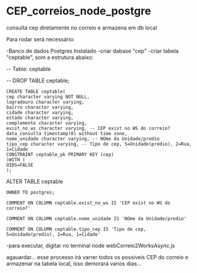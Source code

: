 # CEP_correios_node_postgre
consulta cep diretamente no correio e armazena em db local

Para rodar será necessário:

-Banco de dados Postgres Instalado
-criar dabase "cep"
-criar tabela "ceptable", som a estrutura abaixo:

-- Table: ceptable

-- DROP TABLE ceptable;


    CREATE TABLE ceptable(
    cep character varying NOT NULL,
    logradouro character varying,
    bairro character varying,
    cidade character varying,
    estado character varying,
    complemento character varying,    
    exist_no_ws character varying, -- CEP exist no WS do correio?
    data_consulta timestamp(0) without time zone,
    nome_unidade character varying, -- NOme da Unidade/predio
    tipo_cep character varying, -- Tipo de cep, 5=Unidade(predio), 2=Rua, 1=Cidade
    CONSTRAINT ceptable_pk PRIMARY KEY (cep)
    )WITH (
    OIDS=FALSE
    );


ALTER TABLE ceptable

    OWNER TO postgres;

    COMMENT ON COLUMN ceptable.exist_no_ws IS 'CEP exist no WS do correio?'

    COMMENT ON COLUMN ceptable.nome_unidade IS 'NOme da Unidade/predio'

    COMMENT ON COLUMN ceptable.tipo_cep IS 'Tipo de cep, 5=Unidade(predio), 2=Rua, 1=Cidade'


-para executar, digitar no terminal 
node webCorreio2WorksAsync.js

agauardar... esse processo irá varrer todos os possiveis CEP do correio e armazenar na tabela local, isso demorará varios dias...

